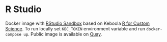 # R Studio
Docker image with [RStudio Sandbox](https://help.keboola.com/manipulation/transformations/sandbox/) based on Keboola [R for Custom Science](https://github.com/keboola/docker-custom-r). To run locally set `KBC_TOKEN` environment variable and run `docker-compose up`. Public image is available on [Quay](https://quay.io/repository/keboola/docker-rstudio).
